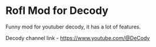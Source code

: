 # Rofl Mod for Decody

Funny mod for youtuber decody, it has a lot of features.

Decody channel link - https://www.youtube.com/@DeCody
